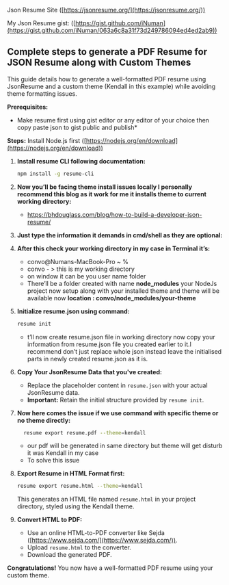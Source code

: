 Json Resume Site ([https://jsonresume.org/](https://jsonresume.org/))

My Json Resume gist: ([https://gist.github.com/iNuman](https://gist.github.com/iNuman/063a6c8a31f73d249786094ed4ed2ab9))

## Complete steps to generate a PDF Resume for JSON Resume along with Custom Themes

This guide details how to generate a well-formatted PDF resume using JsonResume and a custom theme (Kendall in this example) while avoiding theme formatting issues.

**Prerequisites:**

* Make resume first using gist editor or any editor of your choice then copy paste json to gist public and publish*
  
**Steps:**
 Install Node.js first ([https://nodejs.org/en/download](https://nodejs.org/en/download))

1. **Install resume CLI following documentation:**

   ```bash
   npm install -g resume-cli
   ```

2. **Now you’ll be facing theme install issues locally I personally recommend this blog as it work for me it installs theme to current working directory:**

   - https://bhdouglass.com/blog/how-to-build-a-developer-json-resume/

3. **Just type the information it demands in cmd/shell as they are optional:**

4. **After this check your working directory in my case in Terminal it’s:**
   
   - convo@Numans-MacBook-Pro ~ %
   - convo - > this is my working directory
   - on window it can be you user name folder
   - There’ll be a folder created with name **node_modules** your NodeJs project now setup along with your installed theme and theme will be available now **location : convo/node_modules/your-theme**

6. **Initialize resume.json using command:**

   ```bash
   resume init
   ```
   - t’ll now create resume.json file in working directory now copy your information from resume.json file you created earlier to it.I recommend don’t just replace whole json instead leave the initialised parts in newly created resume.json as it is.
    
7. **Copy Your JsonResume Data that you've created:**
   - Replace the placeholder content in `resume.json` with your actual JsonResume data.
   - **Important:** Retain the initial structure provided by `resume init`.

8. **Now here comes the issue if we use command with specific theme or no theme directly:**
   ```bash
     resume export resume.pdf --theme=kendall
     ```
   - our pdf will be generated in same directory but theme will get disturb it was Kendall in my case
   - To solve this issue

8. **Export Resume in HTML Format first:**

   ```bash
   resume export resume.html --theme=kendall
   ```

   This generates an HTML file named `resume.html` in your project directory, styled using the Kendall theme.

9. **Convert HTML to PDF:**

   - Use an online HTML-to-PDF converter like Sejda ([https://www.sejda.com/](https://www.sejda.com/)).
   - Upload `resume.html` to the converter.
   - Download the generated PDF.

**Congratulations!** You now have a well-formatted PDF resume using your custom theme.
